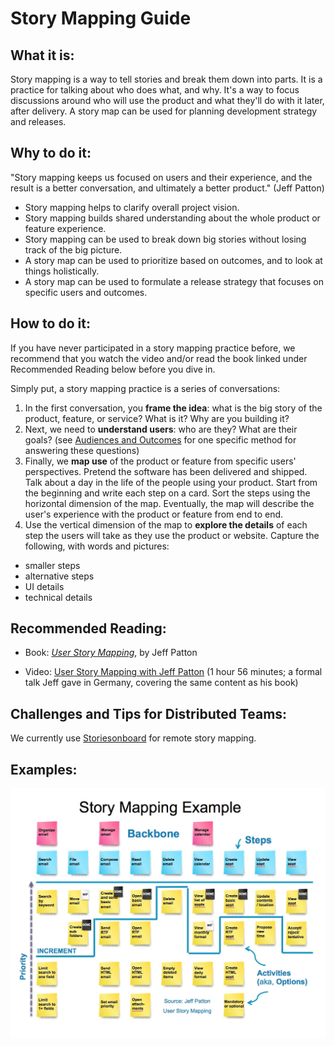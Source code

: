 # Story Mapping Guide

## What it is:

Story mapping is a way to tell stories and break them down into parts. It is a practice for talking about who does what, and why. It's a way to focus discussions around who will use the product and what they'll do with it later, after delivery. A story map can be used for planning development strategy and releases.

## Why to do it:

"Story mapping keeps us focused on users and their experience, and the result is a better conversation, and ultimately a better product." (Jeff Patton)

* Story mapping helps to clarify overall project vision.
* Story mapping builds shared understanding about the whole product or feature experience.
* Story mapping can be used to break down big stories without losing track of the big picture.
* A story map can be used to prioritize based on outcomes, and to look at things holistically.
* A story map can be used to formulate a release strategy that focuses on specific users and outcomes.

## How to do it:

If you have never participated in a story mapping practice before, we recommend that you watch the video and/or read the book linked under Recommended Reading below before you dive in.

Simply put, a story mapping practice is a series of conversations:

1. In the first conversation, you **frame the idea**: what is the big story of the product, feature, or service? What is it? Why are you building it?
2. Next, we need to **understand users**: who are they? What are their goals? (see [Audiences and Outcomes](audiences-and-outcomes-guide.md) for one specific method for answering these questions)
3. Finally, we **map use** of the product or feature from specific users' perspectives. Pretend the software has been delivered and shipped. Talk about a day in the life of the people using your product. Start from the beginning and write each step on a card. Sort the steps using the horizontal dimension of the map. Eventually, the map will describe the user's experience with the product or feature from end to end.
4. Use the vertical dimension of the map to **explore the details** of each step the users will take as they use the product or website. Capture the following, with words and pictures:

* smaller steps
* alternative steps
* UI details
* technical details

## Recommended Reading:

* Book: [*User Story Mapping*](http://shop.oreilly.com/product/0636920033851.do), by Jeff Patton

* Video: [User Story Mapping with Jeff Patton](https://www.youtube.com/watch?v=AorAgSrHjKM) (1 hour 56 minutes; a formal talk Jeff gave in Germany, covering the same content as his book)

## Challenges and Tips for Distributed Teams:

We currently use [Storiesonboard](https://civicactions.storiesonboard.com/) for remote story mapping.

## Examples:

![Story Map example](<../../assets/Story Mapping.jpg> "Story Map Example")
